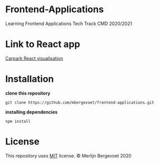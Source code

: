 # Frontend-Applications

Learning Frontend Applications Tech Track CMD 2020/2021

# Link to React app

[Carpark React visualisation](https://mbergevoet.github.io/frontend-applications/)

# Installation

**clone this repository**

`git clone https://github.com/mbergevoet/frontend-applications.git`

**installing dependencies**

`npm install`

# License

This repository uses [MIT](https://github.com/mbergevoet/iCOV-redesign/blob/master/LICENSE) license. © Merlijn Bergevoet 2020

